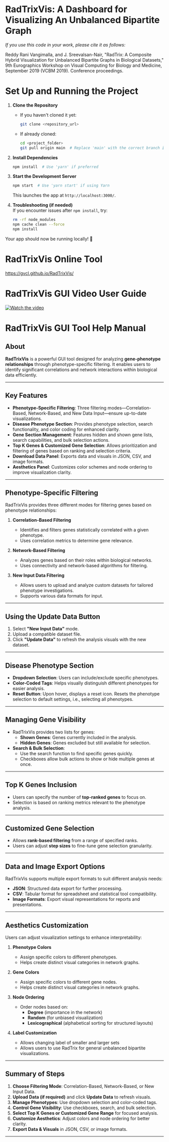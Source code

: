 # RadTrixVis: A Dashboard for Visualizing An Unbalanced Bipartite Graph
_If you use this code in your work, please cite it as follows:_

Reddy Rani Vangimalla, and J. Sreevalsan-Nair, "RadTrix: A Composite Hybrid Visualization for
Unbalanced Bipartite Graphs in Biological Datasets," 9th Eurographics Workshop on Visual Computing for Biology and Medicine, September 2019 (VCBM 2019).
Conference proceedings.

# Set Up and Running the Project  

1. **Clone the Repository**  
   - If you haven't cloned it yet:  
     ```bash
     git clone <repository_url>
     ```  
   - If already cloned:  
     ```bash
     cd <project_folder>
     git pull origin main  # Replace 'main' with the correct branch if needed
     ```  

2. **Install Dependencies**  
   ```bash
   npm install  # Use 'yarn' if preferred
   ```  

3. **Start the Development Server**  
   ```bash
   npm start  # Use 'yarn start' if using Yarn
   ```  
   This launches the app at `http://localhost:3000/`.  

4. **Troubleshooting (if needed)**  
   If you encounter issues after `npm install`, try:  
   ```bash
   rm -rf node_modules
   npm cache clean --force
   npm install
   ```  

Your app should now be running locally! 🚀

# RadTrixVis Online Tool

https://gvcl.github.io/RadTrixVis/

# RadTrixVis GUI Video User Guide

[![Watch the video](https://img.youtube.com/vi/Oq6ypMR0Nu8/maxresdefault.jpg)](https://youtu.be/Oq6ypMR0Nu8)

# RadTrixVis GUI Tool Help Manual

## About  
**RadTrixVis** is a powerful GUI tool designed for analyzing **gene-phenotype relationships** through phenotype-specific filtering. It enables users to identify significant correlations and network interactions within biological data efficiently.  

---

## Key Features  
- **Phenotype-Specific Filtering**: Three filtering modes—Correlation-Based, Network-Based, and New Data Input—ensure up-to-date visualizations.  
- **Disease Phenotype Section**: Provides phenotype selection, search functionality, and color coding for enhanced clarity.  
- **Gene Section Management**: Features hidden and shown gene lists, search capabilities, and bulk selection actions.  
- **Top K Genes & Customized Gene Selection**: Allows prioritization and filtering of genes based on ranking and selection criteria.  
- **Download Data Panel**: Exports data and visuals in JSON, CSV, and image formats.  
- **Aesthetics Panel**: Customizes color schemes and node ordering to improve visualization clarity.  

---

## Phenotype-Specific Filtering  

RadTrixVis provides three different modes for filtering genes based on phenotype relationships:  

1. **Correlation-Based Filtering**  
   - Identifies and filters genes statistically correlated with a given phenotype.  
   - Uses correlation metrics to determine gene relevance.  

2. **Network-Based Filtering**  
   - Analyzes genes based on their roles within biological networks.  
   - Uses connectivity and network-based algorithms for filtering.  

3. **New Input Data Filtering**  
   - Allows users to upload and analyze custom datasets for tailored phenotype investigations.  
   - Supports various data formats for input.  

---

## Using the Update Data Button  

1. Select **"New Input Data"** mode.  
2. Upload a compatible dataset file.  
3. Click **"Update Data"** to refresh the analysis visuals with the new dataset.  

---

## Disease Phenotype Section  

- **Dropdown Selection**: Users can include/exclude specific phenotypes.  
- **Color-Coded Tags**: Helps visually distinguish different phenotypes for easier analysis.  
- **Reset Button**: Upon hover, displays a reset icon. Resets the phenotype selection to default settings, i.e., selecting all phenotypes.

---

## Managing Gene Visibility  

- RadTrixVis provides two lists for genes:  
  - **Shown Genes**: Genes currently included in the analysis.  
  - **Hidden Genes**: Genes excluded but still available for selection.  
- **Search & Bulk Selection**:  
  - Use the search function to find specific genes quickly.  
  - Checkboxes allow bulk actions to show or hide multiple genes at once.  

---

## Top K Genes Inclusion  

- Users can specify the number of **top-ranked genes** to focus on.  
- Selection is based on ranking metrics relevant to the phenotype analysis.  

---

## Customized Gene Selection  

- Allows **rank-based filtering** from a range of specified ranks.  
- Users can adjust **step sizes** to fine-tune gene selection granularity.  

---

## Data and Image Export Options  

RadTrixVis supports multiple export formats to suit different analysis needs:  

- **JSON**: Structured data export for further processing.  
- **CSV**: Tabular format for spreadsheet and statistical tool compatibility.  
- **Image Formats**: Export visual representations for reports and presentations.  

---

## Aesthetics Customization  

Users can adjust visualization settings to enhance interpretability:  

1. **Phenotype Colors**  
   - Assign specific colors to different phenotypes.  
   - Helps create distinct visual categories in network graphs.
  
2. **Gene Colors**  
   - Assign specific colors to different gene nodes.  
   - Helps create distinct visual categories in network graphs.  

3. **Node Ordering**  
   - Order nodes based on:  
     - **Degree** (importance in the network)  
     - **Random** (for unbiased visualization)  
     - **Lexicographical** (alphabetical sorting for structured layouts)

4. **Label Customization**  
   - Allows changing label of smaller and larger sets
   - Allows users to use RadTrix for general unbalanced bipartite visualizations.


---

## Summary of Steps  

1. **Choose Filtering Mode**: Correlation-Based, Network-Based, or New Input Data.  
2. **Upload Data (if required)** and click **Update Data** to refresh visuals.  
3. **Manage Phenotypes**: Use dropdown selection and color-coded tags.  
4. **Control Gene Visibility**: Use checkboxes, search, and bulk selection.  
5. **Select Top K Genes or Customized Gene Range** for focused analysis.  
6. **Customize Aesthetics**: Adjust colors and node ordering for better clarity.  
7. **Export Data & Visuals** in JSON, CSV, or image formats.  

---

